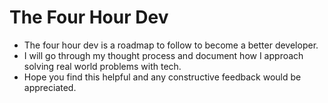 # The Four Hour Dev

- The four hour dev is a roadmap to follow to become a better developer.
- I will go through my thought process and document how I approach solving real world problems with tech.
- Hope you find this helpful and any constructive feedback would be appreciated.

